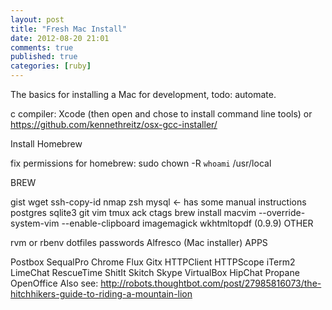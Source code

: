 ```yaml
---
layout: post
title: "Fresh Mac Install"
date: 2012-08-20 21:01
comments: true
published: true
categories: [ruby]
---
```


The basics for installing a Mac for development, todo: automate.

c compiler: Xcode (then open and chose to install command line tools) or https://github.com/kennethreitz/osx-gcc-installer/

Install Homebrew

fix permissions for homebrew: sudo chown -R `whoami` /usr/local

BREW

gist
wget
ssh-copy-id
nmap
zsh
mysql <- has some manual instructions
postgres
sqlite3
git
vim
tmux
ack
ctags
brew install macvim --override-system-vim --enable-clipboard
imagemagick
wkhtmltopdf (0.9.9)
OTHER

rvm or rbenv
dotfiles
passwords
Alfresco (Mac installer)
APPS

Postbox
SequalPro
Chrome
Flux
Gitx
HTTPClient
HTTPScope
iTerm2
LimeChat
RescueTime
ShitIt
Skitch
Skype
VirtualBox
HipChat
Propane
OpenOffice
Also see: http://robots.thoughtbot.com/post/27985816073/the-hitchhikers-guide-to-riding-a-mountain-lion

